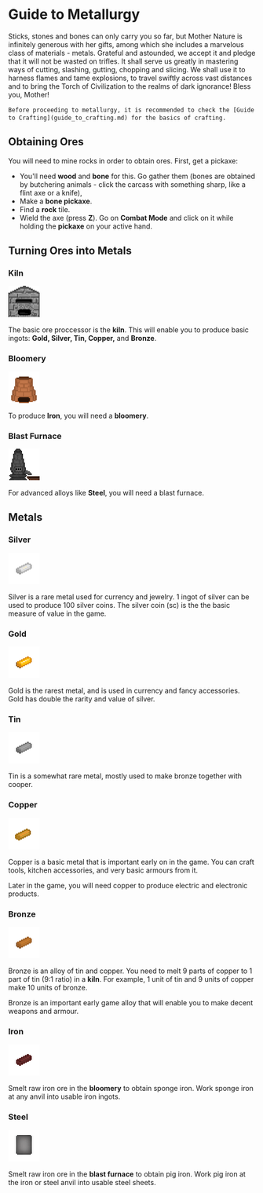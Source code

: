 # Guide to Metallurgy

Sticks, stones and bones can only carry you so far, but Mother Nature is infinitely generous with her gifts, among which she includes a marvelous class of materials - metals. Grateful and astounded, we accept it and pledge that it will not be wasted on trifles. It shall serve us greatly in mastering ways of cutting, slashing, gutting, chopping and slicing. We shall use it to harness flames and tame explosions, to travel swiftly across vast distances and to bring the Torch of Civilization to the realms of dark ignorance! Bless you, Mother!

```admonish note
Before proceeding to metallurgy, it is recommended to check the [Guide to Crafting](guide_to_crafting.md) for the basics of crafting.
```

## Obtaining Ores

You will need to mine rocks in order to obtain ores. First, get a pickaxe:

-   You'll need **wood** and **bone** for this. Go gather them (bones are obtained by butchering animals - click the carcass with something sharp, like a flint axe or a knife),
-   Make a **bone pickaxe**.
-   Find a **rock** tile.
-   Wield the axe (press **Z**). Go on **Combat Mode** and click on it while holding the **pickaxe** on your active hand.

## Turning Ores into Metals

### Kiln

<img src="https://raw.githubusercontent.com/Civ13/Civ14/refs/heads/master/Resources/Textures/Civ14/Objects/metallurgy.rsi/stone_kiln.png" style="width:64px;height:64px;image-rendering: pixelated;">

The basic ore proccessor is the **kiln**. This will enable you to produce basic ingots: **Gold, Silver, Tin, Copper,** and **Bronze**.

### Bloomery

<img src="https://raw.githubusercontent.com/Civ13/Civ14/refs/heads/master/Resources/Textures/Civ14/Objects/metallurgy.rsi/bloomery.png" style="width:64px;height:64px;image-rendering: pixelated;">

To produce **Iron**, you will need a **bloomery**.

### Blast Furnace

<img src="https://raw.githubusercontent.com/Civ13/Civ14/refs/heads/master/Resources/Textures/Civ14/Objects/metallurgy.rsi/blast_furnace.png" style="width:64px;height:64px;image-rendering: pixelated;">

For advanced alloys like **Steel**, you will need a blast furnace.

## Metals

### Silver

<img src="https://raw.githubusercontent.com/Civ13/Civ14/refs/heads/master/Resources/Textures/Objects/Materials/ingots.rsi/silver.png" style="width:64px;height:64px;image-rendering: pixelated;">

Silver is a rare metal used for currency and jewelry. 1 ingot of silver can be used to produce 100 silver coins. The silver coin (sc) is the the basic measure of value in the game.

### Gold

<img src="https://raw.githubusercontent.com/Civ13/Civ14/refs/heads/master/Resources/Textures/Objects/Materials/ingots.rsi/gold.png" style="width:64px;height:64px;image-rendering: pixelated;">

Gold is the rarest metal, and is used in currency and fancy accessories. Gold has double the rarity and value of silver.

### Tin

<img src="https://raw.githubusercontent.com/Civ13/Civ14/refs/heads/master/Resources/Textures/Objects/Materials/ingots.rsi/iron.png" style="width:64px;height:64px;image-rendering: pixelated;">

Tin is a somewhat rare metal, mostly used to make bronze together with cooper.

### Copper

<img src="https://raw.githubusercontent.com/Civ13/Civ14/refs/heads/master/Resources/Textures/Objects/Materials/ingots.rsi/copper.png" style="width:64px;height:64px;image-rendering: pixelated;">

Copper is a basic metal that is important early on in the game. You can craft tools, kitchen accessories, and very basic armours from it.

Later in the game, you will need copper to produce electric and electronic products.

### Bronze

<img src="https://raw.githubusercontent.com/Civ13/Civ14/refs/heads/master/Resources/Textures/Objects/Materials/ingots.rsi/sheet-bronze.png" style="width:64px;height:64px;image-rendering: pixelated;">

Bronze is an alloy of tin and copper. You need to melt 9 parts of copper to 1 part of tin (9:1 ratio) in a **kiln**. For example, 1 unit of tin and 9 units of copper make 10 units of bronze.

Bronze is an important early game alloy that will enable you to make decent weapons and armour.

### Iron

<img src="https://raw.githubusercontent.com/Civ13/Civ14/refs/heads/master/Resources/Textures/Objects/Materials/ingots.rsi/sheet-iron.png" style="width:64px;height:64px;image-rendering: pixelated;">

Smelt raw iron ore in the **bloomery** to obtain sponge iron.
Work sponge iron at any anvil into usable iron ingots.

### Steel

<img src="https://raw.githubusercontent.com/Civ13/Civ14/refs/heads/master/Resources/Textures/Objects/Materials/materials.rsi/sheet-metal.png" style="width:64px;height:64px;image-rendering: pixelated;">

Smelt raw iron ore in the **blast furnace** to obtain pig iron.
Work pig iron at the iron or steel anvil into usable steel sheets.

